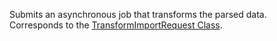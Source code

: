 Submits an asynchronous job that transforms the parsed data.  
Corresponds to the [TransformImportRequest Class](https://msdn.microsoft.com/library/microsoft.crm.sdk.messages.transformimportrequest.aspx).
